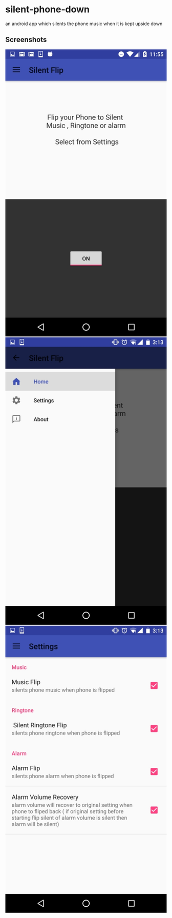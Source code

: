 # silent-phone-down
an android app which silents the phone music when it is kept upside down 
## Screenshots 
![home Screen](https://github.com/Rishabhk07/silent-phone-down/blob/master/shots/Optimized-home_new.png)
![navigation drawer](https://github.com/Rishabhk07/silent-phone-down/blob/master/shots/Optimized-navigation.png)
![options screen](https://github.com/Rishabhk07/silent-phone-down/blob/master/shots/Optimized-options.png)
